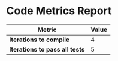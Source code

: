 # Code Metrics Report

| Metric                          | Value     |
|---------------------------------|-----------|
| **Iterations to  compile**      | 4         |
| **Iterations to pass all tests**| 5         |


